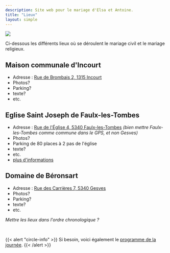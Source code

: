 ```yaml
---
description: Site web pour le mariage d'Elsa et Antoine.
title: "Lieux"
layout: simple
---
```


![](/photo/barbaracox/DSC_5198.jpg)

Ci-dessous les différents lieux où se déroulent le mariage civil et le mariage religieux.

## Maison communale d'Incourt

-   Adresse : [Rue de Brombais 2, 1315 Incourt](https://goo.gl/maps/HfTrsvJer6cPed8f9)
-   Photos?
-   Parking?
-   texte?
-   etc.

## Eglise Saint Joseph de Faulx-les-Tombes

-   Adresse : [Rue de l'Église 4, 5340 Faulx-les-Tombes](https://goo.gl/maps/iodiArA1H5ZXrkYe6) *(bien mettre Faulx-les-Tombes comme commune dans le GPS, et non Gesves)*
-   Photos?
-   Parking de 80 places à 2 pas de l'église
-   texte?
-   etc.
-   [plus d'informations](https://gesves-ohey.secteurpastoral.be/wp/?p=59)

## Domaine de Béronsart

-   Adresse : [Rue des Carrières 7, 5340 Gesves](https://goo.gl/maps/2AxCz3uQ3updXrCw6)
-   Photos?
-   Parking?
-   texte?
-   etc.

*Mettre les lieux dans l'ordre chronologique ?*

<br>

{{< alert "circle-info" >}}
Si besoin, voici également le [programme de la journée](/programme/).
{{< /alert >}}